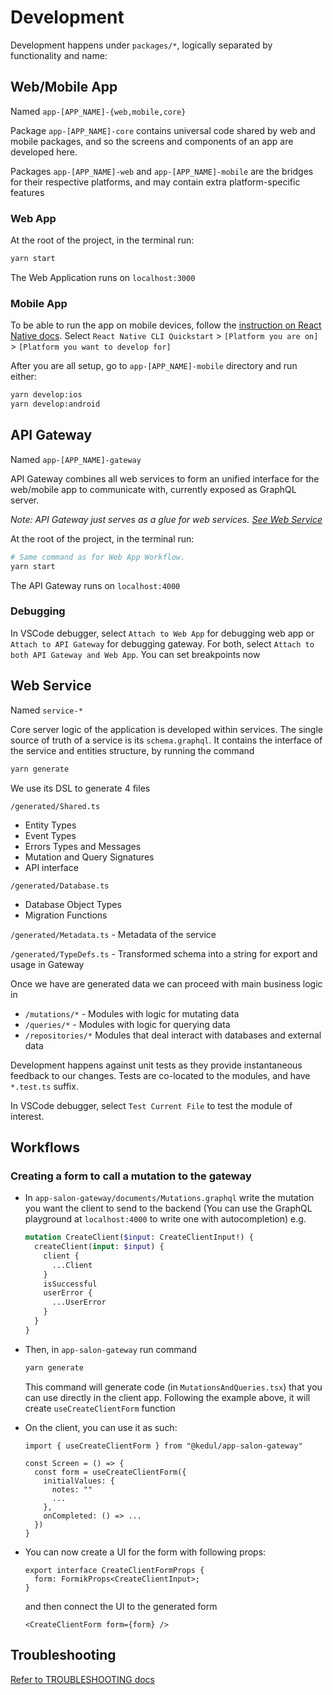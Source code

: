 # Development

Development happens under `packages/*`, logically separated by functionality and name:

## Web/Mobile App

Named `app-[APP_NAME]-{web,mobile,core}`

Package `app-[APP_NAME]-core` contains universal code shared by web and mobile packages, and so the screens and components of an app are developed here.

Packages `app-[APP_NAME]-web` and `app-[APP_NAME]-mobile` are the bridges for their respective platforms, and may contain extra platform-specific features

### Web App

At the root of the project, in the terminal run:

```bash
yarn start
```

The Web Application runs on `localhost:3000`

### Mobile App

To be able to run the app on mobile devices, follow the [instruction on React Native docs](https://facebook.github.io/react-native/docs/getting-started). Select `React Native CLI Quickstart` > `[Platform you are on]` > `[Platform you want to develop for]`

After you are all setup, go to `app-[APP_NAME]-mobile` directory and run either:

```bash
yarn develop:ios
yarn develop:android
```

## API Gateway

Named `app-[APP_NAME]-gateway`

API Gateway combines all web services to form an unified interface for the web/mobile app to communicate with, currently exposed as GraphQL server.

_Note: API Gateway just serves as a glue for web services. [See Web Service](#web-service)_

At the root of the project, in the terminal run:

```bash
# Same command as for Web App Workflow.
yarn start
```

The API Gateway runs on `localhost:4000`

### Debugging

In VSCode debugger, select `Attach to Web App` for debugging web app or `Attach to API Gateway` for debugging gateway. For both, select `Attach to both API Gateway and Web App`. You can set breakpoints now

## Web Service

Named `service-*`

Core server logic of the application is developed within services. The single source of truth of a service is its `schema.graphql`. It contains the interface of the service and entities structure, by running the command

```bash
yarn generate
```

We use its DSL to generate 4 files

`/generated/Shared.ts`

- Entity Types
- Event Types
- Errors Types and Messages
- Mutation and Query Signatures
- API interface

`/generated/Database.ts`

- Database Object Types
- Migration Functions

`/generated/Metadata.ts` - Metadata of the service

`/generated/TypeDefs.ts` - Transformed schema into a string for export and usage in Gateway

Once we have are generated data we can proceed with main business logic in

- `/mutations/*` - Modules with logic for mutating data
- `/queries/*` - Modules with logic for querying data
- `/repositories/*` Modules that deal interact with databases and external data

Development happens against unit tests as they provide instantaneous feedback to our changes. Tests are co-located to the modules, and have `*.test.ts` suffix.

In VSCode debugger, select `Test Current File` to test the module of interest.

## Workflows

### Creating a form to call a mutation to the gateway

- In `app-salon-gateway/documents/Mutations.graphql` write the mutation you want the client to send to the backend (You can use the GraphQL playground at `localhost:4000` to write one with autocompletion) e.g.

  ```graphql
  mutation CreateClient($input: CreateClientInput!) {
    createClient(input: $input) {
      client {
        ...Client
      }
      isSuccessful
      userError {
        ...UserError
      }
    }
  }
  ```

- Then, in `app-salon-gateway` run command

  ```bash
  yarn generate
  ```

  This command will generate code (in `MutationsAndQueries.tsx`) that you can use directly in the client app. Following the example above, it will create `useCreateClientForm` function

- On the client, you can use it as such:

  ```tsx
  import { useCreateClientForm } from "@kedul/app-salon-gateway"

  const Screen = () => {
    const form = useCreateClientForm({
      initialValues: {
        notes: ""
        ...
      },
      onCompleted: () => ...
    })
  }
  ```

- You can now create a UI for the form with following props:

  ```tsx
  export interface CreateClientFormProps {
    form: FormikProps<CreateClientInput>;
  }
  ```

  and then connect the UI to the generated form

  ```tsx
  <CreateClientForm form={form} />
  ```

## Troubleshooting

[Refer to TROUBLESHOOTING docs](/docs/TROUBLESHOOTING.md)
